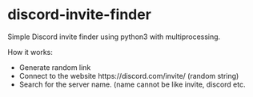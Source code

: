 # discord-invite-finder
Simple Discord invite finder using python3 with multiprocessing.
<p>
How it works:
</p>
<ul>

<li>
Generate random link
</li>
<li>
Connect to the website https://discord.com/invite/ (random string)
</li>
<li>
Search for the server name. (name cannot be like invite, discord etc.
</li>

</ul>
